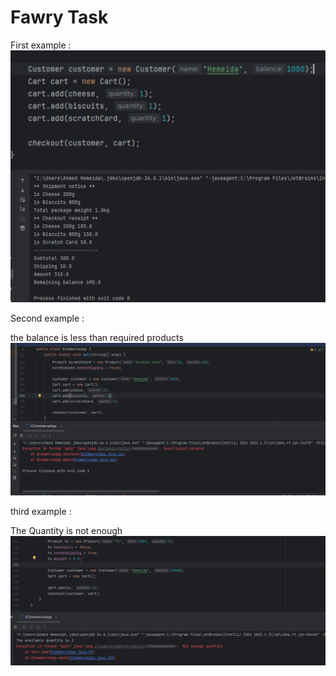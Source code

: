 # Fawry Task

First example :
![Example Checkout](Examples/example1.png)


Second example :

the balance is less than required products
![Balane Example](Examples/example2.png)



third example :

The Quantity is not enough
![Quantity Example](Examples/example3.png)



